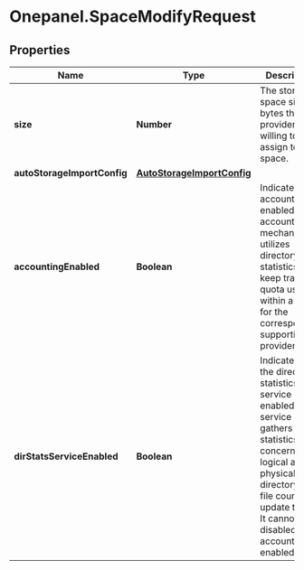 # Onepanel.SpaceModifyRequest

## Properties
Name | Type | Description | Notes
------------ | ------------- | ------------- | -------------
**size** | **Number** | The storage space size in bytes that provider is willing to assign to the space.  | [optional] 
**autoStorageImportConfig** | [**AutoStorageImportConfig**](AutoStorageImportConfig.md) |  | [optional] 
**accountingEnabled** | **Boolean** | Indicates if accounting is enabled. The accounting mechanism utilizes directory  statistics to keep track of quota usage within a space for the corresponding  supporting provider.  | [optional] 
**dirStatsServiceEnabled** | **Boolean** | Indicates if the directory statistics service is enabled.  The service gathers statistics concerning logical and physical directory size, file count and update times. It cannot be disabled if accounting is enabled.  | [optional] 


